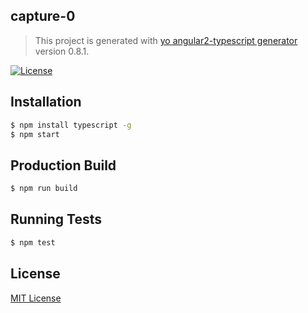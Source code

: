 ## capture-0
> This project is generated with [yo angular2-typescript generator](https://github.com/shibbir/generator-angular2-typescript) version 0.8.1.

[![License](https://img.shields.io/badge/license-MIT-blue.svg)](http://opensource.org/licenses/MIT)

## Installation

```bash
$ npm install typescript -g
$ npm start
```

## Production Build
```bash
$ npm run build
```

## Running Tests
```bash
$ npm test
```

## License
<a href="https://opensource.org/licenses/MIT">MIT License</a>

